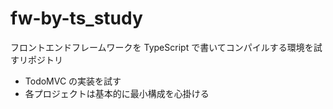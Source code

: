 # fw-by-ts_study
フロントエンドフレームワークを TypeScript で書いてコンパイルする環境を試すリポジトリ

* TodoMVC の実装を試す
* 各プロジェクトは基本的に最小構成を心掛ける
